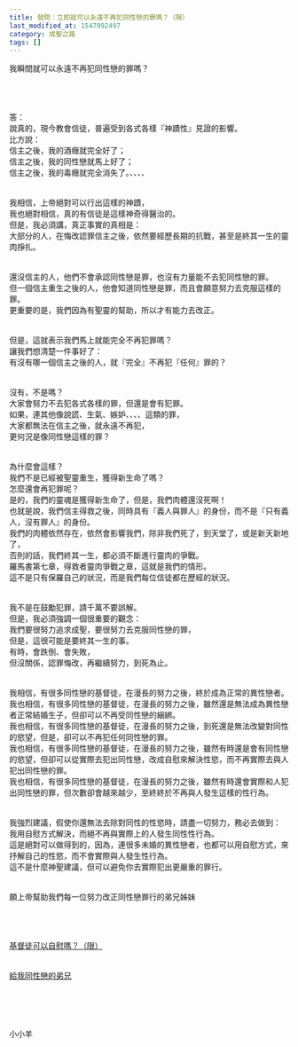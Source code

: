 ```yaml
---
title: 發問：立即就可以永遠不再犯同性戀的罪嗎？（限）
last_modified_at: 1547992497
category: 成聖之路
tags: []
---
```


<p>我瞬間就可以永遠不再犯同性戀的罪嗎？<!--more--><br/><br/><br/><br/><br/>答：<br/>說真的，現今教會信徒，普遍受到各式各樣『神蹟性』見證的影響。<br/>比方說：<br/>信主之後，我的酒癮就完全好了；<br/>信主之後，我的同性戀就馬上好了；<br/>信主之後，我的毒癮就完全消失了。、、、、<br/> <br/><br/>我相信，上帝絕對可以行出這樣的神蹟，<br/>我也絕對相信，真的有信徒是這樣神奇得醫治的。<br/>但是，我必須講，真正事實的真相是：<br/>大部分的人，在悔改認罪信主之後，依然要經歷長期的抗戰，甚至是終其一生的靈肉掙扎。<br/> <br/><br/>還沒信主的人，他們不會承認同性戀是罪，也沒有力量能不去犯同性戀的罪。<br/>但一個信主重生之後的人，他會知道同性戀是罪，而且會願意努力去克服這樣的罪。<br/>更重要的是，我們因為有聖靈的幫助，所以才有能力去改正。<br/> <br/><br/>但是，這就表示我們馬上就能完全不再犯罪嗎？<br/>讓我們想清楚一件事好了：<br/>有沒有哪一個信主之後的人，就『完全』不再犯『任何』罪的？<br/> <br/><br/>沒有，不是嗎？<br/>大家會努力不去犯各式各樣的罪，但還是會有犯罪。<br/>如果，連其他像說謊、生氣、嫉妒、、、、這類的罪，<br/>大家都無法在信主之後，就永遠不再犯，<br/>更何況是像同性戀這樣的罪？<br/> <br/><br/>為什麼會這樣？<br/>我們不是已經被聖靈重生，獲得新生命了嗎？<br/>怎麼還會再犯罪呢？<br/>是的，我們的靈魂是獲得新生命了，但是，我們肉體還沒死啊！<br/>也就是說，我們信主得救之後，同時具有『義人與罪人』的身份，而不是『只有義人，沒有罪人』的身份。<br/>我們的肉體依然存在，依然會影響我們，除非我們死了，到天堂了，或是新天新地了，<br/>否則的話，我們終其一生，都必須不斷進行靈肉的爭戰。<br/>羅馬書第七章，得救者靈肉爭戰之章，這就是我們的情形。<br/>這不是只有保羅自己的狀況，而是我們每位信徒都在歷經的狀況。<br/><br/><br/>我不是在鼓勵犯罪，請千萬不要誤解。<br/>但是，我必須強調一個很重要的觀念：<br/>我們要很努力追求成聖，要很努力去克服同性戀的罪，<br/>但是，這很可能是要終其一生的事。<br/>有時，會跌倒、會失敗，<br/>但沒關係，認罪悔改，再繼續努力，到死為止。<br/> <br/><br/>我相信，有很多同性戀的基督徒，在漫長的努力之後，終於成為正常的異性戀者。<br/>我也相信，有很多同性戀的基督徒，在漫長的努力之後，雖然還是無法成為異性戀者正常結婚生子，但卻可以不再受同性戀的綑綁。<br/>我也相信，有很多同性戀的基督徒，在漫長的努力之後，到死還是無法改變對同性的慾望，但是，卻可以不再犯任何同性戀的罪。<br/>我也相信，有很多同性戀的基督徒，在漫長的努力之後，雖然有時還是會有同性戀的慾望，但卻可以從實際去犯出同性戀，改成自慰來解決性慾，而不再實際去與人犯出同性戀的罪。<br/>我也相信，有很多同性戀的基督徒，在漫長的努力之後，雖然有時還會實際和人犯出同性戀的罪，但次數卻會越來越少，至終終於不再與人發生這樣的性行為。<br/> <br/><br/>我強烈建議，假使你還無法去除對同性的性慾時，請盡一切努力，務必去做到：<br/>我用自慰方式解決，而絕不再與實際上的人發生同性性行為。<br/>這是絕對可以做得到的，因為，連很多未婚的異性戀者，也都可以用自慰方式，來抒解自己的性慾，而不會實際與人發生性行為。<br/>這不是什麼神聖建議，但可以避免你去實際犯出更嚴重的罪行。<br/><br/><br/>願上帝幫助我們每一位努力改正同性戀罪行的弟兄姊妹<br/><br/><br/><br/><br/><a href="/posts/269195048">基督徒可以自慰嗎？（限） </a><br/><br/><br/><a href="/posts/269196396">給我同性戀的弟兄 </a><br/><br/><br/><br/><br/><br/>小小羊


</p>